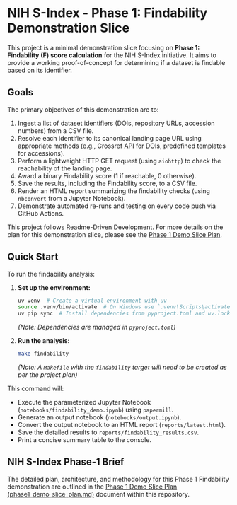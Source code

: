 # NIH S-Index - Phase 1: Findability Demonstration Slice

This project is a minimal demonstration slice focusing on **Phase 1: Findability (F) score calculation** for the NIH S-Index initiative. It aims to provide a working proof-of-concept for determining if a dataset is findable based on its identifier.

## Goals

The primary objectives of this demonstration are to:

1.  Ingest a list of dataset identifiers (DOIs, repository URLs, accession numbers) from a CSV file.
2.  Resolve each identifier to its canonical landing page URL using appropriate methods (e.g., Crossref API for DOIs, predefined templates for accessions).
3.  Perform a lightweight HTTP GET request (using `aiohttp`) to check the reachability of the landing page.
4.  Award a binary Findability score (1 if reachable, 0 otherwise).
5.  Save the results, including the Findability score, to a CSV file.
6.  Render an HTML report summarizing the findability checks (using `nbconvert` from a Jupyter Notebook).
7.  Demonstrate automated re-runs and testing on every code push via GitHub Actions.

This project follows Readme-Driven Development. For more details on the plan for this demonstration slice, please see the [Phase 1 Demo Slice Plan](phase1_demo_slice_plan.md).

## Quick Start

To run the findability analysis:

1.  **Set up the environment:**
    ```bash
    uv venv  # Create a virtual environment with uv
    source .venv/bin/activate  # On Windows use `.venv\Scripts\activate`
    uv pip sync  # Install dependencies from pyproject.toml and uv.lock
    ```
    *(Note: Dependencies are managed in `pyproject.toml`)*

2.  **Run the analysis:**
    ```bash
    make findability
    ```
    *(Note: A `Makefile` with the `findability` target will need to be created as per the project plan)*

This command will:
*   Execute the parameterized Jupyter Notebook (`notebooks/findability_demo.ipynb`) using `papermill`.
*   Generate an output notebook (`notebooks/output.ipynb`).
*   Convert the output notebook to an HTML report (`reports/latest.html`).
*   Save the detailed results to `reports/findability_results.csv`.
*   Print a concise summary table to the console.

## NIH S-Index Phase-1 Brief

The detailed plan, architecture, and methodology for this Phase 1 Findability demonstration are outlined in the [Phase 1 Demo Slice Plan (phase1_demo_slice_plan.md)](phase1_demo_slice_plan.md) document within this repository. 